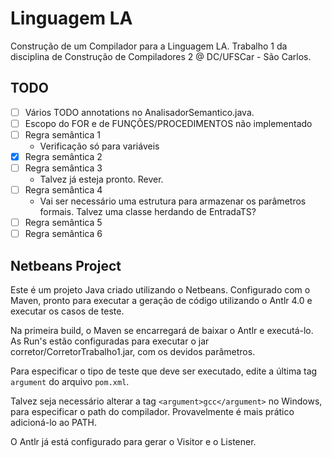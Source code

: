 # Linguagem LA

Construção de um Compilador para a Linguagem LA.
Trabalho 1 da disciplina de Construção de Compiladores 2 @ DC/UFSCar - São Carlos.

## TODO
- [ ] Vários TODO annotations no AnalisadorSemantico.java.
- [ ] Escopo do FOR e de FUNÇÕES/PROCEDIMENTOS não implementado
- [ ] Regra semântica 1
    - Verificação só para variáveis
- [x] Regra semântica 2
- [ ] Regra semântica 3
    - Talvez já esteja pronto. Rever.
- [ ] Regra semântica 4
    - Vai ser necessário uma estrutura para armazenar os parâmetros formais. Talvez uma classe herdando de EntradaTS?
- [ ] Regra semântica 5
- [ ] Regra semântica 6

## Netbeans Project
Este é um projeto Java criado utilizando o Netbeans. Configurado com o Maven, pronto para executar a geração de código
utilizando o Antlr 4.0 e executar os casos de teste.

Na primeira build, o Maven se encarregará de baixar o Antlr e executá-lo.
As Run's estão configuradas para executar o jar corretor/CorretorTrabalho1.jar, com os devidos parâmetros.

Para especificar o tipo de teste que deve ser executado, edite a última tag `argument` do arquivo `pom.xml`.

Talvez seja necessário alterar a tag `<argument>gcc</argument>` no Windows, para especificar o path do compilador. Provavelmente é mais prático adicioná-lo ao PATH.

O Antlr já está configurado para gerar o Visitor e o Listener.
